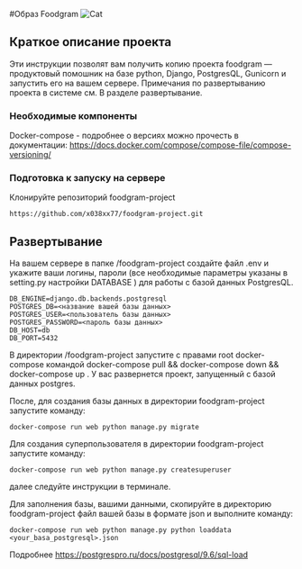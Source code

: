 #Образ Foodgram
![Cat](https://github.com/x038xx77/foodgram-project/workflows/foodgram/badge.svg)
## Краткое описание проекта

Эти инструкции позволят вам получить копию проекта foodgram — продуктовый помошник
на базе python, Django, PostgresQL, Gunicorn и запустить его на
вашем сервере. Примечания по развертыванию проекта в системе
см. В разделе развертывание.

### Необходимые компоненты
Docker-compose - подробнее о версиях можно прочесть в документации:
https://docs.docker.com/compose/compose-file/compose-versioning/

### Подготовка к запуску на сервере
Клонируйте репозиторий foodgram-project
```
https://github.com/x038xx77/foodgram-project.git
```

## Развертывание
На вашем сервере в папке /foodgram-project создайте файл .env и укажите ваши логины, пароли (все необходимые 
параметры указаны в setting.py настройки DATABASE ) для работы с базой данных PostgresQL.

```  
DB_ENGINE=django.db.backends.postgresql
POSTGRES_DB=<название вашей базы данных>
POSTGRES_USER=<пользователь базы данных>
POSTGRES_PASSWORD=<пароль базы данных>
DB_HOST=db
DB_PORT=5432
```

В директории /foodgram-project запустите c правами root docker-compose командой 
docker-compose pull && docker-compose down && docker-compose up
. У вас развернется проект, запущенный с базой данных postgres.

После, для создания базы данных в директории foodgram-project запустите команду:

```  
docker-compose run web python manage.py migrate
```

Для создания суперпользователя в директории foodgram-project запустите команду:

```  
docker-compose run web python manage.py createsuperuser
```
далее следуйте инструкции в терминале.

Для заполнения базы, вашими данными, скопируйте в директорию foodgram-project файл вашей базы в формате json 
и выполните команду:
```     
docker-compose run web python manage.py python loaddata <your_basa_postgresql>.json
``` 
Подробнее https://postgrespro.ru/docs/postgresql/9.6/sql-load